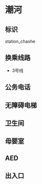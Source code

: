 # 潮河

## 标识

station_chaohe

## 换乘线路

- 3号线

## 公务电话


## 无障碍电梯



## 卫生间



## 母婴室



## AED



## 出入口

